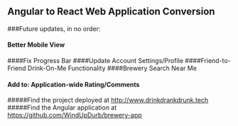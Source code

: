## Angular to React Web Application Conversion
###Future updates, in no order:
#### Better Mobile View
####Fix Progress Bar
####Update Account Settings/Profile
####Friend-to-Friend Drink-On-Me Functionality
####Brewery Search Near Me
#### Add to: Application-wide Rating/Comments
#####Find the project deployed at http://www.drinkdrankdrunk.tech
#####Find the Angular application at https://github.com/WindUpDurb/brewery-app
